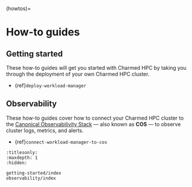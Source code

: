 (howtos)=
# How-to guides

## Getting started

These how-to guides will get you started with Charmed HPC by
taking you through the deployment of your own Charmed HPC cluster.

- {ref}`deploy-workload-manager`

## Observability

These how-to guides cover how to connect your Charmed HPC
cluster to the [Canonical Observabilivity Stack](https://charmhub.io/topics/canonical-observability-stack)
&mdash; also known as __COS__ &mdash; to observe cluster logs, metrics,
and alerts.

- {ref}`connect-workload-manager-to-cos`

```{toctree}
:titlesonly:
:maxdepth: 1
:hidden:

getting-started/index
observability/index
```
